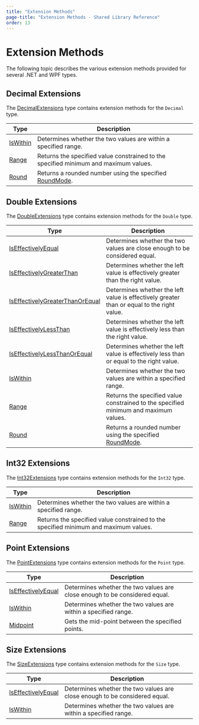 ```yaml
---
title: "Extension Methods"
page-title: "Extension Methods - Shared Library Reference"
order: 13
---
```

# Extension Methods

The following topic describes the various extension methods provided for several .NET and WPF types.

## Decimal Extensions

The [DecimalExtensions](xref:ActiproSoftware.Windows.Extensions.DecimalExtensions) type contains extension methods for the `Decimal` type.

| Type | Description |
|-----|-----|
| [IsWithin](xref:ActiproSoftware.Windows.Extensions.DecimalExtensions.IsWithin*) | Determines whether the two values are within a specified range. |
| [Range](xref:ActiproSoftware.Windows.Extensions.DecimalExtensions.Range*) | Returns the specified value constrained to the specified minimum and maximum values. |
| [Round](xref:ActiproSoftware.Windows.Extensions.DecimalExtensions.Round*) | Returns a rounded number using the specified [RoundMode](xref:ActiproSoftware.Windows.Controls.RoundMode). |

## Double Extensions

The [DoubleExtensions](xref:ActiproSoftware.Windows.Extensions.DoubleExtensions) type contains extension methods for the `Double` type.

| Type | Description |
|-----|-----|
| [IsEffectivelyEqual](xref:ActiproSoftware.Windows.Extensions.DoubleExtensions.IsEffectivelyEqual*) | Determines whether the two values are close enough to be considered equal. |
| [IsEffectivelyGreaterThan](xref:ActiproSoftware.Windows.Extensions.DoubleExtensions.IsEffectivelyGreaterThan*) | Determines whether the left value is effectively greater than the right value. |
| [IsEffectivelyGreaterThanOrEqual](xref:ActiproSoftware.Windows.Extensions.DoubleExtensions.IsEffectivelyGreaterThanOrEqual*) | Determines whether the left value is effectively greater than or equal to the right value. |
| [IsEffectivelyLessThan](xref:ActiproSoftware.Windows.Extensions.DoubleExtensions.IsEffectivelyLessThan*) | Determines whether the left value is effectively less than the right value. |
| [IsEffectivelyLessThanOrEqual](xref:ActiproSoftware.Windows.Extensions.DoubleExtensions.IsEffectivelyLessThanOrEqual*) | Determines whether the left value is effectively less than or equal to the right value. |
| [IsWithin](xref:ActiproSoftware.Windows.Extensions.DoubleExtensions.IsWithin*) | Determines whether the two values are within a specified range. |
| [Range](xref:ActiproSoftware.Windows.Extensions.DoubleExtensions.Range*) | Returns the specified value constrained to the specified minimum and maximum values. |
| [Round](xref:ActiproSoftware.Windows.Extensions.DoubleExtensions.Round*) | Returns a rounded number using the specified [RoundMode](xref:ActiproSoftware.Windows.Controls.RoundMode). |

## Int32 Extensions

The [Int32Extensions](xref:ActiproSoftware.Windows.Extensions.Int32Extensions) type contains extension methods for the `Int32` type.

| Type | Description |
|-----|-----|
| [IsWithin](xref:ActiproSoftware.Windows.Extensions.Int32Extensions.IsWithin*) | Determines whether the two values are within a specified range. |
| [Range](xref:ActiproSoftware.Windows.Extensions.Int32Extensions.Range*) | Returns the specified value constrained to the specified minimum and maximum values. |

## Point Extensions

The [PointExtensions](xref:ActiproSoftware.Windows.Extensions.PointExtensions) type contains extension methods for the `Point` type.

| Type | Description |
|-----|-----|
| [IsEffectivelyEqual](xref:ActiproSoftware.Windows.Extensions.PointExtensions.IsEffectivelyEqual*) | Determines whether the two values are close enough to be considered equal. |
| [IsWithin](xref:ActiproSoftware.Windows.Extensions.PointExtensions.IsWithin*) | Determines whether the two values are within a specified range. |
| [Midpoint](xref:ActiproSoftware.Windows.Extensions.PointExtensions.Midpoint*) | Gets the mid-point between the specified points. |

## Size Extensions

The [SizeExtensions](xref:ActiproSoftware.Windows.Extensions.SizeExtensions) type contains extension methods for the `Size` type.

| Type | Description |
|-----|-----|
| [IsEffectivelyEqual](xref:ActiproSoftware.Windows.Extensions.SizeExtensions.IsEffectivelyEqual*) | Determines whether the two values are close enough to be considered equal. |
| [IsWithin](xref:ActiproSoftware.Windows.Extensions.SizeExtensions.IsWithin*) | Determines whether the two values are within a specified range. |
